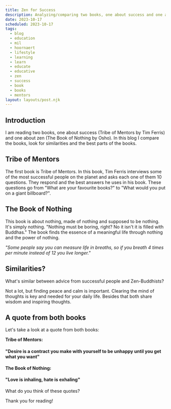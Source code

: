 ```yaml
---
title: Zen for Success
description: Analyzing/comparing two books, one about success and one about zen
date: 2023-10-17
scheduled: 2023-10-17
tags:
  - blog
  - education
  - mil
  - hoornaert
  - lifestyle
  - learning
  - learn
  - educate
  - educative
  - zen
  - success
  - book
  - books
  - mentors
layout: layouts/post.njk
---
```

## Introduction

I am reading two books, one about success (Tribe of Mentors by Tim Ferris) and one about zen (The Book of Nothing by Osho). In this blog I compare the books, look for similarities and the best parts of the books.

## Tribe of Mentors

The first book is Tribe of Mentors. In this book, Tim Ferris interviews some of the most successful people on the planet and asks each one of them 10 questions. They respond and the best answers he uses in his book. These questions go from "What are your favourite books?" to "What would you put on a giant billboard?". 

## The Book of Nothing

This book is about nothing, made of nothing and supposed to be nothing. It's simply nothing. "Nothing must be boring, right? No it isn't it is filled with Buddhas." The book finds the essence of a meaningful life through nothing and the power of nothing. 

*"Some people say you can measure life in breaths, so if you breath 4 times per minute instead of 12 you live longer."* 

## Similarities?

What's similar between advice from successful people and Zen-Buddhists?

Not a lot, but finding peace and calm is important. Clearing the mind of thoughts is key and needed for your daily life. Besides that both share wisdom and inspiring thoughts.

## A quote from both books

Let's take a look at a quote from both books:

**Tribe of Mentors:**

#### "Desire is a contract you make with yourself to be unhappy until you get what you want"

**The Book of Nothing:**

#### "Love is inhaling, hate is exhaling"

What do you think of these quotes?

Thank you for reading!